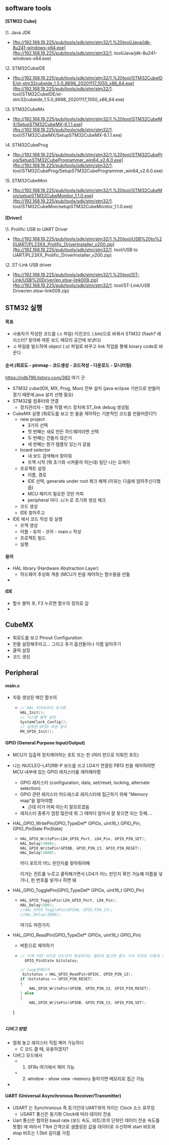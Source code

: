 ## software tools

#### [STM32 Cube]

\1. Java JDK

- [ftp://192.168.19.225/pub/tools/sdk/stm/stm32/1.%20tool/Java/jdk-8u241-windows-x64.exe](ftp://192.168.19.225/pub/tools/sdk/stm/stm32/1. tool/Java/jdk-8u241-windows-x64.exe)

\2. STM32CubeIDE

- [ftp://192.168.19.225/pub/tools/sdk/stm/stm32/1.%20tool/STM32CubeIDE/st-stm32cubeide_1.5.0_8698_20201117_1050_x86_64.exe](ftp://192.168.19.225/pub/tools/sdk/stm/stm32/1. tool/STM32CubeIDE/st-stm32cubeide_1.5.0_8698_20201117_1050_x86_64.exe)

\3. STM32CubeMx

- [ftp://192.168.19.225/pub/tools/sdk/stm/stm32/1.%20tool/STM32CubeMX/SetupSTM32CubeMX-6.1.1.exe](ftp://192.168.19.225/pub/tools/sdk/stm/stm32/1. tool/STM32CubeMX/SetupSTM32CubeMX-6.1.1.exe)

\4. STM32CubeProg

- [ftp://192.168.19.225/pub/tools/sdk/stm/stm32/1.%20tool/STM32CubeProg/SetupSTM32CubeProgrammer_win64_v2.6.0.exe](ftp://192.168.19.225/pub/tools/sdk/stm/stm32/1. tool/STM32CubeProg/SetupSTM32CubeProgrammer_win64_v2.6.0.exe)

\5. STM32CubeMon

- [ftp://192.168.19.225/pub/tools/sdk/stm/stm32/1.%20tool/STM32CubeMon/setupSTM32CubeMonitor_1.1.0.exe](ftp://192.168.19.225/pub/tools/sdk/stm/stm32/1. tool/STM32CubeMon/setupSTM32CubeMonitor_1.1.0.exe)

#### [Driver]

\1. Prolific USB to UART Driver

- [ftp://192.168.19.225/pub/tools/sdk/stm/stm32/1.%20tool/USB%20to%20UART/PL23XX_Prolific_DriverInstaller_v200.zip](ftp://192.168.19.225/pub/tools/sdk/stm/stm32/1. tool/USB to UART/PL23XX_Prolific_DriverInstaller_v200.zip)

\2. ST-Link USB driver

- [ftp://192.168.19.225/pub/tools/sdk/stm/stm32/1.%20tool/ST-Link/USB%20Driver/en.stsw-link009.zip](ftp://192.168.19.225/pub/tools/sdk/stm/stm32/1. tool/ST-Link/USB Driver/en.stsw-link009.zip)



## STM32 실행

#### 목표

- 사용자가 작성한 코드를 (.c 파일) 이진코드 (.bin)으로 바꿔서 STM32 (flash? 레지스터? 찾아봐 여튼 보드 메모리 공간에 보낸다)
- .c 파일을 빌드하여 object (.o) 파일로 바꾸고 link 작업을 통해 binary code로 바꾼다



#### 순서 (회로도 - pinmap - 코드생성 - 코드작성 - 다운로드 - 모니터링)

https://ndb796.tistory.com/360 여기 굿

- STM32 cube(IDX, MX, Prog, Mon) 전부 설치 (java eclipse 기반으로 만들어졌기 때문에 java 설치 선행 필요)
- STM32를 컴퓨터와 연결
  - 장치관리자 - 범용 직렬 버스 장치에 ST_link debug 생성됨
- CubeMX 실행 (회로도를 보고 핀 들을 제어하는 기본적인 코드를 만들어준다?)
  - new project
    - 3가지 선택
    - 첫 번째는 새로 만든 하드웨어라면 선택
    - 두 번째는 건들지 않은거
    - 세 번째는 뭔가 템플릿 있는거 같음
  - board selector
    - 내 보드 검색해서 찾아줘
    - 프젝 시작 (뭐 초기화 시켜줄까 하는데) 일단 나는 오케이
  - 프로젝트 설정
    - 이름, 경로
    - IDE 선택, generate under root 체크 해제 (이유는 다음에 알려주신다했음)
    - MCU 패키지 필요한 것만 카피
    - peripheral 마다  .c/.h 로 초기화 생성 체크
  - 코드 생성
  - IDE 찾아주고 
- IDE 에서 코드 작성 및 실행
  - 프젝 생성
  - 어플 - 유저 - 코어 - main.c 작성
  - 프로젝트 빌드
  - 실행

#### 용어

- HAL library (Hardware Abstraction Layer)
  - 하드웨어 추상화 계층 (MCU가 핀을 제어하는 함수들을 만듦
- 



#### IDE

- 함수 블럭 후, F3 누르면 함수의 정의로 감
- 





## CubeMX 

- 회로도를 보고 Pinout Configuration
- 핀들 설정해주라고... 그리고 추가 옵션들이나 이름 달아주기
- 클럭 설정
- 코드 생성



## Peripheral

#### main.c

- 자동 생성된 메인 함수의

  - ```c
    // HAL 라이브러리 초기화
    HAL_Init();
    // 시스템 클럭 설정
    SystemClock_Config();
    // 설정한 GPIO 부분 함수
    MX_GPIO_Init();
    
    ```

    



#### GPIO (General Purpose Input/Output)

- MCU가 입출력 장치제어하는 포트 또는 핀 (여러 핀으로 이뤄진 포트)

- 나는 NUCLEO-L412RB-P 보드를 쓰고 LD4가 연결된 PB13 핀을 제어하려면 MCU 내부에 있는 GPIO 레지스터를 제어해야함

  - GPIO 레지스터 (configuration, data, set/reset, locking, alternate selection)
  - GPIO 관련 레지스터 어드레스로 레지스터에 접근하기 위해 "Memory map"을 알아야함
    - 근데 이거 어찌 아는지 잘모르겠음
  - 레지스터 종류가 엄청 많은데 뭐 그 때마다 알아서 잘 찾으면 되는 듯해....

- HAL_GPIO_WritePin(GPIO_TypeDef* GPIOx, uint16_t GPIO_Pin, GPIO_PinState PinState)

  - ```c
    HAL_GPIO_WritePin(LD4_GPIO_Port, LD4_Pin, GPIO_PIN_SET);
    HAL_Delay(3000);
    HAL_GPIO_WritePin(GPIOB, GPIO_PIN_13, GPIO_PIN_RESET);
    HAL_Delay(3000);
    ```

    어디 포트의 어느 핀인지를 찾아줘야해

    이거는 컨트롤 누르고 클릭해가면서 LD4가 어느 핀인지 확인 가능해 이름을 넣거나, 핀 번호를 넣거나 하면 돼
    
    

- HAL_GPIO_TogglePin(GPIO_TypeDef* GPIOx, uint16_t GPIO_Pin)

  - ```c
    HAL_GPIO_TogglePin(LD4_GPIO_Port, LD4_Pin);
    HAL_Delay(500);
    //HAL_GPIO_TogglePin(GPIOB, GPIO_PIN_13);
    //HAL_Delay(2000);
    ```

    여기도 마찬가지

- HAL_GPIO_ReadPin(GPIO_TypeDef* GPIOx, uint16_t GPIO_Pin)

  - 버튼으로 제어하기
  
  - ```c
    // 이게 어떤 식으로 쓰는건지 확실하지는 않은데 참고한 함수 가서 이것도 이렇게 가져옴
      GPIO_PinState bitstatus;
    
    // loop안에다가
     bitstatus = HAL_GPIO_ReadPin(GPIOC, GPIO_PIN_13);
    if (bitstatus == GPIO_PIN_RESET)
    {
        HAL_GPIO_WritePin(GPIOB, GPIO_PIN_13, GPIO_PIN_RESET);
    } else
    {
        HAL_GPIO_WritePin(GPIOB, GPIO_PIN_13, GPIO_PIN_SET);
  }
    ```

##### 디버그 방법

- 멈춰 놓고 레지스터 직접 제어 가능하다
  - C 코드 클 때, 유용하겠지?
- 디버그 모드에서 
  - 1) SFRs 여기에서 제어 가능
  - 2) window - show view -memory 들어가면 메모리로 접근 가능
- 



#### UART (Universal Asynchronous Receiver/Transmitter)

- USART 는 Synchronous 즉 등기인데 UART와의 차이는 Clock 소스 유무임
  - USART 통신은 동기화 Clock에 따라 데이터 전송
- Uart 통신은 협의된 baud rate (보드 속도, 비트/초의 단위인 데이터 전송 속도를 뜻함) 에 따라서 T1bit 간격으로 샘플링된 값을 데이터로 수신하며 start 비트와 stop 비트는 1.5bit 길이를 가짐
- 

